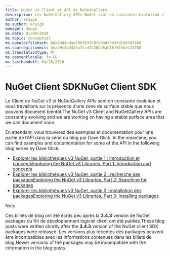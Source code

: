 ```yaml
---
title: NuGet v3 Client et API de NuGetGallery
description: Les NuGetGallery APIs NuGet sont en constante évolution et non encore documenté, mais des exemples sont disponibles sur le blog de Dave Glick.
author: kraigb
ms.author: kraigb
manager: douge
ms.date: 01/09/2018
ms.topic: conceptual
ms.openlocfilehash: b4a7944cdadc90f035b9fe93d7343fd2a93d5868
ms.sourcegitcommit: 3eab9c4dd41ea7ccd2c28bb5ab16f6fbbec13708
ms.translationtype: MT
ms.contentlocale: fr-FR
ms.lasthandoff: 04/26/2018
---
```

# <a name="nuget-client-sdk"></a><span data-ttu-id="3dfdd-103">NuGet Client SDK</span><span class="sxs-lookup"><span data-stu-id="3dfdd-103">NuGet Client SDK</span></span>

<span data-ttu-id="3dfdd-104">Le Client de NuGet v3 et NuGetGallery APIs sont en constante évolution et nous travaillons sur la présence d’une zone de surface stable que nous pouvons document bientôt.</span><span class="sxs-lookup"><span data-stu-id="3dfdd-104">The NuGet v3 Client and NuGetGallery APIs are constantly evolving and we are working on having a stable surface area that we can document soon.</span></span>

<span data-ttu-id="3dfdd-105">En attendant, vous trouverez des exemples et documentation pour une partie de l’API dans la série du blog par Dave Glick :</span><span class="sxs-lookup"><span data-stu-id="3dfdd-105">In the meantime, you can find examples and documentation for some of the API in the following blog series by Dave Glick:</span></span>

- [<span data-ttu-id="3dfdd-106">Explorer les bibliothèques v3 NuGet, partie 1 : Introduction et concepts</span><span class="sxs-lookup"><span data-stu-id="3dfdd-106">Exploring the NuGet v3 Libraries, Part 1: Introduction and concepts</span></span>](http://daveaglick.com/posts/exploring-the-nuget-v3-libraries-part-1)
- [<span data-ttu-id="3dfdd-107">Explorer les bibliothèques v3 NuGet, partie 2 : recherche des packages</span><span class="sxs-lookup"><span data-stu-id="3dfdd-107">Exploring the NuGet v3 Libraries, Part 2: Searching for packages</span></span>](http://daveaglick.com/posts/exploring-the-nuget-v3-libraries-part-2)
- [<span data-ttu-id="3dfdd-108">Explorer les bibliothèques v3 NuGet, partie 3 : installation des packages</span><span class="sxs-lookup"><span data-stu-id="3dfdd-108">Exploring the NuGet v3 Libraries, Part 3: Installing packages</span></span>](http://daveaglick.com/posts/exploring-the-nuget-v3-libraries-part-3)

> [!Note]
> <span data-ttu-id="3dfdd-109">Ces billets de blog ont été écrits peu après la **3.4.3** version de NuGet packages du Kit de développement logiciel client ont été publiés.</span><span class="sxs-lookup"><span data-stu-id="3dfdd-109">These blog posts were written shortly after the **3.4.3** version of the NuGet client SDK packages were released.</span></span>
> <span data-ttu-id="3dfdd-110">Les versions plus récentes des packages peuvent être incompatibles avec les informations contenues dans les billets de blog.</span><span class="sxs-lookup"><span data-stu-id="3dfdd-110">Newer versions of the packages may be incompatible with the information in the blog posts.</span></span>
